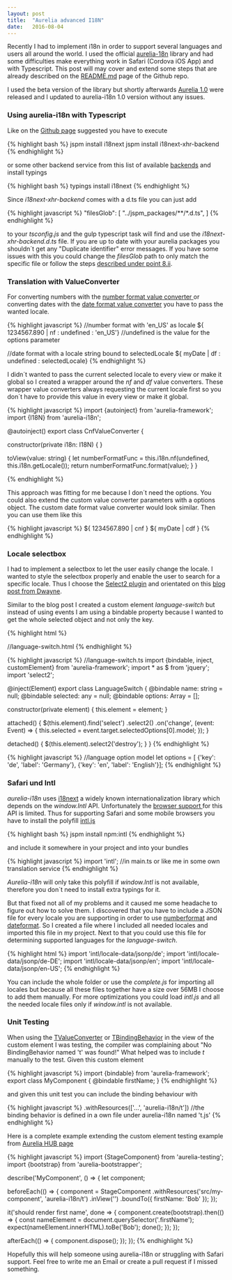 ```yaml
---
layout: post
title:  "Aurelia advanced I18N"
date:   2016-08-04
---
```



<p class="intro">
    <span class="dropcap">R</span>ecently I had to implement i18n in order to support several languages and users all around the world.
    I used the official <a href="https://github.com/aurelia/i18n" title="link to aurelia-i18n project">aurelia-18n</a> library and had some difficulties make
    everything work in Safari (Cordova iOS App) and with Typescript. This post will may cover and extend some steps that are already described on the 
    <a href="https://github.com/aurelia/i18n/blob/master/README.md" title="link to aurelia-i18n project readme">README.md</a> page of the Github repo.

<p>
I used the beta version of the library but shortly afterwards <a href="http://blog.durandal.io/2016/07/27/aurelia-1-0-is-here/" title="link to aurelia 1.0 version">Aurelia 1.0</a> were released and I updated to aurelia-i18n 1.0 version without any issues.

</p>

<h3>Using aurelia-i18n with Typescript</h3>

<p>
Like on the <a href="https://github.com/aurelia/i18n" title="link to aurelia-i18n project">Github page</a> suggested you have to execute
</p>

{% highlight bash %}
jspm install i18next
jspm install i18next-xhr-backend 
{% endhighlight %} 

<p>
or some other backend service from this list of available <a href="http://i18next.com/docs/ecosystem/#backends" title="link to a list of i18n backends">backends</a>
and install typings
</p>

{% highlight bash %}
typings install i18next
{% endhighlight %}

<p>
Since <em>i18next-xhr-backend</em> comes with a d.ts file you can just add
</p>

{% highlight javascript %}
 "filesGlob": [
    "../jspm_packages/**/*.d.ts",
  ]
{% endhighlight %} 

<p>
to your <em>tsconfig.js</em> and the gulp typescript task will find and use the <em>i18next-xhr-backend.d.ts</em> file.
If you are up to date with your aurelia packages you shouldn´t get any "Duplicate identifier" error messages. If you have some issues with this you could change the <em>filesGlob</em> path
to only match the specific file
or follow the steps <a href="https://github.com/aurelia/i18n#how-to-install-this-plugin" title="link to aurelia-i18n documentation">described under point 8.ii</a>.
</p>
</p>

<h3>Translation with ValueConverter</h3>

<p>
For converting numbers with the <a href="https://github.com/aurelia/i18n#formatting-numbers-with-nfvalueconverter" title="link to nfValueConverter"> number format value converter
 </a> or converting dates with the <a href="https://github.com/aurelia/i18n#formatting-dates-with-dfvalueconverter" title="link to df value converter" > date format value converter</a>
you have to pass the wanted locale.
</p>

{% highlight javascript %}
//number format with 'en_US' as locale
 ${ 1234567.890 | nf : undefined : 'en_US'} //undefined is the value for the options parameter 

//date format with a locale string bound to selectedLocale
${ myDate | df : undefined : selectedLocale} 
{% endhighlight %}

I didn´t wanted to pass the current selected locale to every view or make it global so I created a wrapper around the <em>nf</em> and <em>df</em> value converters.
These wrapper value converters always requesting the current locale first so you don´t have to provide this value in every view or make it global.

{% highlight javascript %}
import {autoinject} from 'aurelia-framework';
import {I18N} from 'aurelia-i18n';

@autoinject()
export class CnfValueConverter {

  constructor(private i18n: I18N) { }

  toView(value: string) {
    let numberFormatFunc = this.i18n.nf(undefined, this.i18n.getLocale());
    return numberFormatFunc.format(value);
  }
}

{% endhighlight %}

<p>
This approach was fitting for me because I don´t need the options. You could also extend the custom value converter parameters with a options object.
The custom date format value converter would look similar. Then you can use them like this

</P>

{% highlight javascript %}
 ${ 1234567.890 | cnf } 
 ${ myDate | cdf }
{% endhighlight %}


<h3>Locale selectbox</h3>
<p>
I had to implement a selectbox to let the user easily change the locale. I wanted to style the selectbox properly and enable the user to search for a specific locale. Thus I choose the
 <a href="https://select2.github.io/" title="link to select2 plugin">Select2 plugin</a> and orientated on this <a href="http://ilikekillnerds.com/2015/08/aurelia-custom-element-using-select2-tutorial/">blog post from Dwayne</a>.
</p>

<p>
Similar to the blog post I created a custom element <em>language-switch</em> but instead of using events I am using a bindable property because I wanted to get the whole selected object and not only the key.
</p>

{% highlight html %}

//language-switch.html
<template>
    <require from="select2/css/select2.min.css"></require>

    <select name.bind="name" value.bind="selected" class="custom-selectbox">
        <option repeat.for="option of options" model.bind="option">${option.label & t}</option>
    </select>
</template>
{% endhighlight %} 

{% highlight javascript %}
//language-switch.ts
import {bindable, inject, customElement} from 'aurelia-framework';
import * as $ from 'jquery';
import 'select2';

@inject(Element)
export class LanguageSwitch {
  @bindable name: string = null;
  @bindable selected: any = null;
  @bindable options: Array<any> = [];

  constructor(private element) {
    this.element = element;
  }

  attached() {
    $(this.element).find('select')
      .select2()
      .on('change', (event: Event) => {
        this.selected = event.target.selectedOptions[0].model;
    });
  }

  detached() {
    $(this.element).select2('destroy');
  }
}
{% endhighlight %}

{% highlight javascript %}
//language option model
let options = [ {'key': 'de', 'label': 'Germany'}, {'key': 'en', 'label': 'English'}];
{% endhighlight %}

<h3>Safari und Intl</h3>
<p>
<em>aurelia-i18n</em> uses <a href="" title="link to i18next">i18next</a> a widely known internationalization library which depends on the <em>window.Intl</em> API. Unfortunately the 
<a href="http://caniuse.com/#search=intl" title="support of intl"> browser support </a> for this API is limited.
Thus for supporting Safari and some mobile browsers you have to install the polyfill <a href="https://github.com/andyearnshaw/Intl.js/" title="link to intl polyfill">intl.js</a>

</p>

{% highlight bash %}
 jspm install npm:intl
{% endhighlight %} 

<p>
and include it somewhere in your project and into your bundles
</p>

{% highlight javascript %}
import 'intl'; //in main.ts or like me in some own translation service
{% endhighlight %} 

<p>
<em>Aurelia-i18n</em> will only take this polyfill if <em> window.Intl</em> is not available, therefore you don´t need to install extra typings for it. 
</p>


<p>
But that fixed not all of my problems and it caused me some headache to figure out how to solve them. I discovered that you have to include a JSON file for every locale you are supporting in order to use <a href="https://developer.mozilla.org/de/docs/Web/JavaScript/Reference/Global_Objects/NumberFormat">numberformat</a> and <a href="https://developer.mozilla.org/de/docs/Web/JavaScript/Reference/Global_Objects/DateTimeFormat">dateformat</a>.
So I created a file where I included all needed locales and imported this file in my project. Next to that you could use this file for determining supported languages for the <i>language-switch</i>.
</p>

{% highlight html %}
import 'intl/locale-data/jsonp/de';
import 'intl/locale-data/jsonp/de-DE';
import 'intl/locale-data/jsonp/en';
import 'intl/locale-data/jsonp/en-US';
{% endhighlight %} 

<p>
You can include the whole folder or use the <em>complete.js</em> for importing all locales but because all these files together have a size over 56MB I choose to add them manually.
For more optimizations you could load <em>intl.js</em> and all the needed locale files only if <em>window.intl</em> is not available.
</p>

<h3>Unit Testing</h3>
<p>
When using the <a href="https://github.com/aurelia/i18n#translating-with-the-tvalueconverter" title="link to tvalue converter">TValueConverter</a> or
 <a href="https://github.com/aurelia/i18n#translating-with-the-tbindingbehavior" title="link to t binding behavior"> TBindingBehavior</a> in the view of the custom element I was testing, 
 the compiler was complaining about "No BindingBehavior named 't' was found!"
What helped was to include <em>t</em> manually to the test.
Given this custom element
</p>

{% highlight javascript %}
import {bindable} from 'aurelia-framework';
export class MyComponent {
  @bindable firstName;
}
{% endhighlight %} 

<p>
and given this unit test you can include the binding behaviour with 
</p>

{% highlight javascript %}
 .withResources(['...', 'aurelia-i18n/t']) //the binding behavior is defined in a own file under aurelia-i18n named 't.js'
{% endhighlight %} 

<p>

Here is a complete example extending the custom element testing example from <a href="http://aurelia.io/hub.html#/doc/article/aurelia/testing/latest/testing-components/3">Aurelia HUB page</a>
</p>

{% highlight javascript %}
import {StageComponent} from 'aurelia-testing';
import {bootstrap} from 'aurelia-bootstrapper';

describe('MyComponent', () => {
  let component;

  beforeEach(() => {
    component = StageComponent
      .withResources('src/my-component', 'aurelia-i18n/t')
      .inView('<my-component first-name.bind="firstName"></my-component>')
      .boundTo({ firstName: 'Bob' });
  });

  it('should render first name', done => {
    component.create(bootstrap).then(() => {
      const nameElement = document.querySelector('.firstName');
      expect(nameElement.innerHTML).toBe('Bob');
      done();
    });
  });

  afterEach(() => {
    component.dispose();
  });
});
{% endhighlight %} 

<p>
Hopefully this will help someone using aurelia-i18n or struggling with Safari support.
Feel free to write me an Email or create a pull request if I missed something.
</p>
